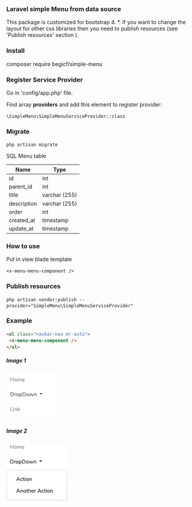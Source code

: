  
### Laravel simple Menu from data source

This package is customized for bootstrap 4. *. If you want to change the layout for other css libraries then you need to publish resources (see 'Publish resources' section ).

### Install
composer require begicf/simple-menu

### Register Service Provider
Go in 'config/app.php' file.

Find array **providers** and add this element to register provider:
```
\SimpleMenu\SimpleMenuServiceProvider::class
```

### Migrate 
```
php artisan migrate
```
SQL Menu table

| Name | Type |
| --- | --- |
| id | int |
| parent_id | int |
| title | varchar (255)|
| description | varchar (255)|
| order | int|
| created_at | timestamp|
| update_at | timestamp|


### How to use

Put in view blade template 
```
<x-menu-menu-component />
```

### Publish resources 
```
php artisan vendor:publish --provider="SimpleMenu\SimpleMenuServiceProvider"

 ```
### Example  
 ``` html
<ul class="navbar-nav mr-auto">
  <x-menu-menu-component />
</ul>
 ```
##### Image 1
![Image2](https://raw.githubusercontent.com/begicf/simpleMenu/master/images/img_2.png)

##### Image 2
![Image1](https://raw.githubusercontent.com/begicf/simpleMenu/master/images/img_1.png)





